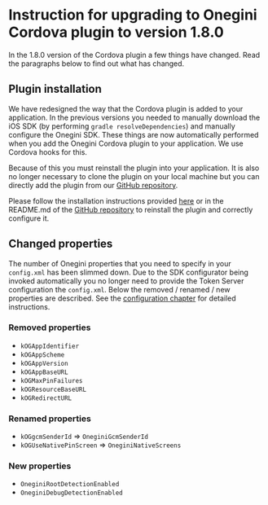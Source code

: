 # Instruction for upgrading to Onegini Cordova plugin to version 1.8.0

In the 1.8.0 version of the Cordova plugin a few things have changed. Read the paragraphs below to find out what has changed. 

## Plugin installation

We have redesigned the way that the Cordova plugin is added to your application. In the 
previous versions you needed to manually download the iOS SDK (by performing `gradle resolveDependencies`) and manually configure the Onegini SDK. These things 
are now automatically performed when you add the Onegini Cordova plugin to your application. We use Cordova hooks for this.

Because of this you must reinstall the plugin into your application. It is also no longer necessary to clone the plugin on your local machine but you can 
directly add the plugin from our [GitHub repository](https://github.com/Onegini/onegini-cordova-plugin).

Please follow the installation instructions provided [here](../installation.md) or in the README.md of the 
[GitHub repository](https://github.com/Onegini/onegini-cordova-plugin) to reinstall the plugin and correctly configure it.

## Changed properties

The number of Onegini properties that you need to specify in your `config.xml` has been slimmed down. Due to the SDK configurator being invoked automatically 
you no longer need to provide the Token Server configuration the `config.xml`. Below the removed / renamed / new properties are described. See the 
[configuration chapter](../configuration.md) for detailed instructions.

### Removed properties

- `kOGAppIdentifier`
- `kOGAppScheme`
- `kOGAppVersion`
- `kOGAppBaseURL`
- `kOGMaxPinFailures`
- `kOGResourceBaseURL`
- `kOGRedirectURL`

### Renamed properties

- `kOGgcmSenderId` => `OneginiGcmSenderId`
- `kOGUseNativePinScreen` => `OneginiNativeScreens`

### New properties

- `OneginiRootDetectionEnabled`
- `OneginiDebugDetectionEnabled`
